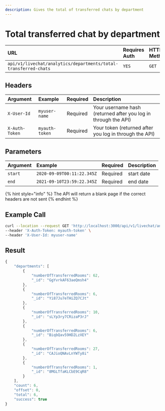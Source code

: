 ```yaml
---
description: Gives the total of transferred chats by department
---
```


# Total transferred chat by department

| URL | Requires Auth | HTTP Method |
| :--- | :--- | :--- |
| `api/v1/livechat/analytics/departments/total-transferred-chats` | `YES` | `GET` |

## Headers

| Argument | Example | Required | Description |
| :--- | :--- | :--- | :--- |
| `X-User-Id` | `myuser-name` | Required | Your username hash \(returned after you log in through the API\) |
| `X-Auth-Token` | `myauth-token` | Required | Your token \(returned after you log in through the API\) |

## Parameters

| Argument | Example | Required | Description |
| :--- | :--- | :--- | :--- |
| `start` | `2020-09-09T00:11:22.345Z` | Required | start date |
| `end` | `2021-09-10T23:59:22.345Z` | Required | end date |

{% hint style="info" %}
The API will return a blank page if the correct headers are not sent
{% endhint %}

## Example Call

```bash
curl --location --request GET 'http://localhost:3000/api/v1/livechat/analytics/departments/total-transferred-chats?start=2020-09-10T23:59:22.345Z&end=2021-09-10T23:59:22.345Z' \
--header 'X-Auth-Token: myauth-token' \
--header 'X-User-Id: myuser-name'
```

## Result

```javascript
{
    "departments": [
        {
            "numberOfTransferredRooms": 62,
            "_id": "GgYvrkAF63aeQmsh4"
        },
        {
            "numberOfTransferredRooms": 6,
            "_id": "Yi87Ju7eTHiZQ7CJt"
        },
        {
            "numberOfTransferredRooms": 10,
            "_id": "sLYp3ry7CRizaP3rJ"
        },
        {
            "numberOfTransferredRooms": 6,
            "_id": "BiqbQav59HD2LzXEY"
        },
        {
            "numberOfTransferredRooms": 27,
            "_id": "CAJioQNAvLnYWTy8i"
        },
        {
            "numberOfTransferredRooms": 1,
            "_id": "8MGLTfaKLCbE9CqR8"
        }
    ],
    "count": 6,
    "offset": 0,
    "total": 6,
    "success": true
}
```

